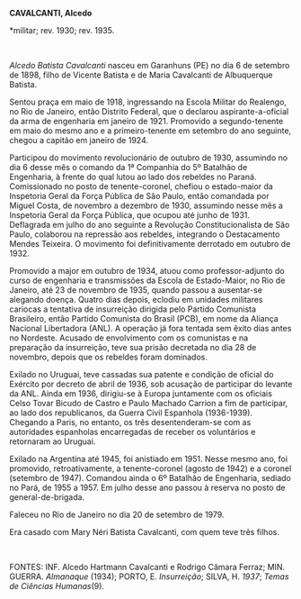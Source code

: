 **CAVALCANTI, Alcedo**

\*militar; rev. 1930; rev. 1935.

 

*Alcedo Batista Cavalcanti* nasceu em Garanhuns (PE) no dia 6 de
setembro de 1898, filho de Vicente Batista e de Maria Cavalcanti de
Albuquerque Batista.

Sentou praça em maio de 1918, ingressando na Escola Militar do Realengo,
no Rio de Janeiro, então Distrito Federal, que o declarou
aspirante-a-oficial da arma de engenharia em janeiro de 1921. Promovido
a segundo-tenente em maio do mesmo ano e a primeiro-tenente em setembro
do ano seguinte, chegou a capitão em janeiro de 1924.

Participou do movimento revolucionário de outubro de 1930, assumindo no
dia 6 desse mês o comando da 1ª Companhia do 5º Batalhão de Engenharia,
à frente do qual lutou ao lado dos rebeldes no Paraná. Comissionado no
posto de tenente-coronel, chefiou o estado-maior da Inspetoria Geral da
Força Pública de São Paulo, então comandada por Miguel Costa, de
novembro a dezembro de 1930, assumindo nesse mês a Inspetoria Geral da
Força Pública, que ocupou até junho de 1931. Deflagrada em julho do ano
seguinte a Revolução Constitucionalista de São Paulo, colaborou na
repressão aos rebeldes, integrando o Destacamento Mendes Teixeira. O
movimento foi definitivamente derrotado em outubro de 1932.

Promovido a major em outubro de 1934, atuou como professor-adjunto do
curso de engenharia e transmissões da Escola de Estado-Maior, no Rio de
Janeiro, até 23 de novembro de 1935, quando passou a ausentar-se
alegando doença. Quatro dias depois, eclodiu em unidades militares
cariocas a tentativa de insurreição dirigida pelo Partido Comunista
Brasileiro, então Partido Comunista do Brasil (PCB), em nome da Aliança
Nacional Libertadora (ANL). A operação já fora tentada sem êxito dias
antes no Nordeste. Acusado de envolvimento com os comunistas e na
preparação da insurreição, teve sua prisão decretada no dia 28 de
novembro, depois que os rebeldes foram dominados.

Exilado no Uruguai, teve cassadas sua patente e condição de oficial do
Exército por decreto de abril de 1936, sob acusação de participar do
levante da ANL. Ainda em 1936, dirigiu-se à Europa juntamente com os
oficiais Celso Tovar Bicudo de Castro e Paulo Machado Carrion a fim de
participar, ao lado dos republicanos, da Guerra Civil Espanhola
(1936-1939). Chegando a Paris, no entanto, os três desentenderam-se com
as autoridades espanholas encarregadas de receber os voluntários e
retornaram ao Uruguai.

Exilado na Argentina até 1945, foi anistiado em 1951. Nesse mesmo ano,
foi promovido, retroativamente, a tenente-coronel (agosto de 1942) e a
coronel (setembro de 1947). Comandou ainda o 6º Batalhão de Engenharia,
sediado no Pará, de 1955 a 1957. Em julho desse ano passou à reserva no
posto de general-de-brigada.

Faleceu no Rio de Janeiro no dia 20 de setembro de 1979.

Era casado com Mary Néri Batista Cavalcanti, com quem teve três filhos.

 

FONTES: INF. Alcedo Hartmann Cavalcanti e Rodrigo Câmara Ferraz; MIN.
GUERRA. *Almanaque* (1934); PORTO, E. *Insurreição*; SILVA, H. *1937*;
*Temas de Ciências Humanas*(9).

 
